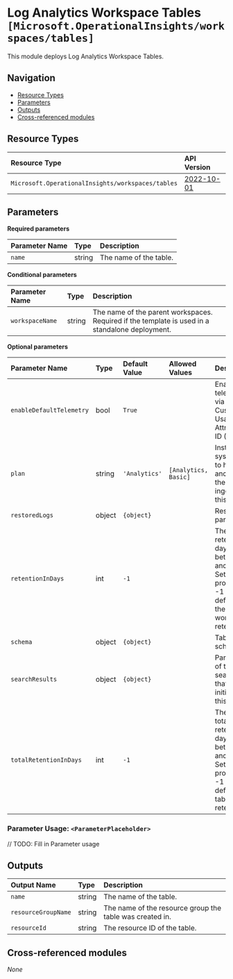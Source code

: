 # Log Analytics Workspace Tables `[Microsoft.OperationalInsights/workspaces/tables]`

This module deploys Log Analytics Workspace Tables.

## Navigation

- [Resource Types](#resource-types)
- [Parameters](#parameters)
- [Outputs](#outputs)
- [Cross-referenced modules](#cross-referenced-modules)

## Resource Types

| Resource Type | API Version |
| :-- | :-- |
| `Microsoft.OperationalInsights/workspaces/tables` | [2022-10-01](https://learn.microsoft.com/en-us/azure/templates/Microsoft.OperationalInsights/2022-10-01/workspaces/tables) |

## Parameters

**Required parameters**

| Parameter Name | Type | Description |
| :-- | :-- | :-- |
| `name` | string | The name of the table. |

**Conditional parameters**

| Parameter Name | Type | Description |
| :-- | :-- | :-- |
| `workspaceName` | string | The name of the parent workspaces. Required if the template is used in a standalone deployment. |

**Optional parameters**

| Parameter Name | Type | Default Value | Allowed Values | Description |
| :-- | :-- | :-- | :-- | :-- |
| `enableDefaultTelemetry` | bool | `True` |  | Enable telemetry via the Customer Usage Attribution ID (GUID). |
| `plan` | string | `'Analytics'` | `[Analytics, Basic]` | Instruct the system how to handle and charge the logs ingested to this table. |
| `restoredLogs` | object | `{object}` |  | Restore parameters. |
| `retentionInDays` | int | `-1` |  | The table retention in days, between 4 and 730. Setting this property to -1 will default to the workspace retention. |
| `schema` | object | `{object}` |  | Table's schema. |
| `searchResults` | object | `{object}` |  | Parameters of the search job that initiated this table. |
| `totalRetentionInDays` | int | `-1` |  | The table total retention in days, between 4 and 2555. Setting this property to -1 will default to table retention. |

### Parameter Usage: `<ParameterPlaceholder>`

// TODO: Fill in Parameter usage

## Outputs

| Output Name | Type | Description |
| :-- | :-- | :-- |
| `name` | string | The name of the table. |
| `resourceGroupName` | string | The name of the resource group the table was created in. |
| `resourceId` | string | The resource ID of the table. |

## Cross-referenced modules

_None_
